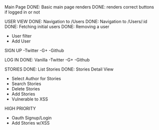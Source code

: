 Main Page
 DONE: Basic main page renders
 DONE: renders correct buttons if logged in or not

 USER VIEW
  DONE: Navigation to /Users
  DONE: Navigation to /Users/:id
  DONE: Fetching initial users
  DONE: Removing a user
  - User filter
  - Add User

 SIGN UP
  -Twitter
  -G+
  -Github

 LOG IN
  DONE: Vanilla
  -Twitter
  -G+
  -Github

 STORIES
  DONE: List Stories
  DONE: Stories Detail View
  - Select Author for Stories
  - Search Stories
  - Delete Stories
  - Add Stories
  - Vulnerable to XSS

  HIGH PRIORITY
   - Oauth Signup/Login
   - Add Stories w/XSS